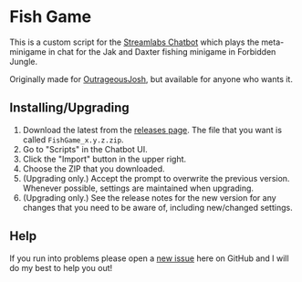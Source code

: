 # Fish Game

This is a custom script for the [Streamlabs Chatbot](https://streamlabs.com/chatbot) which plays the meta-minigame in chat for the Jak and Daxter fishing minigame in Forbidden Jungle.

Originally made for [OutrageousJosh](https://www.twitch.tv/outrageousjosh), but available for anyone who wants it.

## Installing/Upgrading
1. Download the latest from the [releases page](https://github.com/tmercswims/fishgame/releases). The file that you want is called `FishGame_x.y.z.zip`.
1. Go to "Scripts" in the Chatbot UI.
1. Click the "Import" button in the upper right.
1. Choose the ZIP that you downloaded.
1. (Upgrading only.) Accept the prompt to overwrite the previous version. Whenever possible, settings are maintained when upgrading.
1. (Upgrading only.) See the release notes for the new version for any changes that you need to be aware of, including new/changed settings.

## Help
If you run into problems please open a [new issue](https://github.com/tmercswims/fishgame/issues/new) here on GitHub and I will do my best to help you out!
